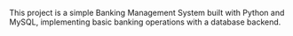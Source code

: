 This project is a simple Banking Management System built with Python and MySQL, implementing basic banking operations with a  database backend.
